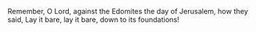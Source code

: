 Remember, O Lord, against the Edomites the day of Jerusalem, how they said, Lay it bare, lay it bare, down to its foundations!
